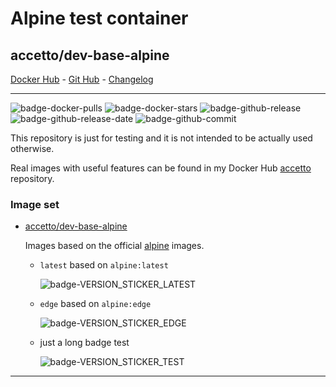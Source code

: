 # Alpine test container

## accetto/dev-base-alpine

[Docker Hub][this-docker] - [Git Hub][this-github] - [Changelog][this-changelog]

***

![badge-docker-pulls][badge-docker-pulls]
![badge-docker-stars][badge-docker-stars]
![badge-github-release][badge-github-release]
![badge-github-release-date][badge-github-release-date]
![badge-github-commit][badge-github-commit]

This repository is just for testing and it is not intended to be actually used otherwise.

Real images with useful features can be found in my Docker Hub [accetto][accetto-docker] repository.

### Image set

- [accetto/dev-base-alpine][this-docker]

  Images based on the official [alpine][docker-alpine] images.

  - `latest` based on `alpine:latest`

    ![badge-VERSION_STICKER_LATEST][badge-VERSION_STICKER_LATEST]

    <!-- `VERSION_STICKER_LATEST` `alpine3.10.2` -->

  - `edge` based on `alpine:edge`

    ![badge-VERSION_STICKER_EDGE][badge-VERSION_STICKER_EDGE]

    <!-- `VERSION_STICKER_EDGE` `alpine3.11_alpha20190925` -->

  - just a long badge test

    ![badge-VERSION_STICKER_TEST][badge-VERSION_STICKER_TEST]

***

[this-docker]: https://hub.docker.com/r/accetto/dev-base-alpine
[this-github]: https://github.com/accetto/dev-base
[this-changelog]: https://github.com/accetto/dev-base/blob/master/CHANGELOG.md

[accetto-docker]: https://hub.docker.com/u/accetto/
[docker-alpine]: https://hub.docker.com/r/_/alpine/

<!-- docker badges -->

[badge-docker-pulls]: https://badgen.net/docker/pulls/accetto/dev-base-alpine?icon=docker&label=pulls

[badge-docker-stars]: https://badgen.net/docker/stars/accetto/dev-base-alpine?icon=docker&label=stars

<!-- github badges -->

[badge-github-release]: https://badgen.net/github/release/accetto/dev-base?icon=github&label=release

[badge-github-release-date]: https://img.shields.io/github/release-date/accetto/dev-base?logo=github

[badge-github-commit]: https://images.microbadger.com/badges/commit/accetto/dev-base-alpine.svg

<!-- latest badges -->

[badge-VERSION_STICKER_LATEST]: https://badgen.net/badge/version%20sticker/alpine3.10.2/blue

<!-- edge badges -->

[badge-VERSION_STICKER_EDGE]: https://badgen.net/badge/version%20sticker/alpine3.11_alpha20190925/blue

<!-- long badge test -->
[badge-VERSION_STICKER_TEST]: https://badgen.net/badge/version%20sticker/ubuntu18.04.3-node10.16.3-npm6.9.0-code1.38.1-tsc3.6.3-heroku7.33.1-psql10.10-chromium77.0.3865.90/blue
